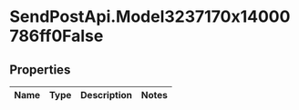 # SendPostApi.Model3237170x14000786ff0False

## Properties
Name | Type | Description | Notes
------------ | ------------- | ------------- | -------------


